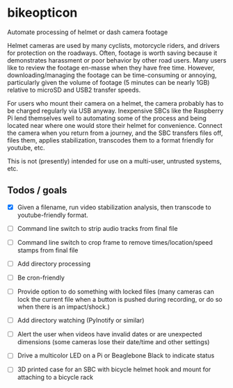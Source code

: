 # bikeopticon
Automate processing of helmet or dash camera footage

Helmet cameras are used by many cyclists, motorcycle riders, and drivers for protection on the roadways. Often, footage is worth saving because it demonstrates harassment or poor behavior by other road users. Many users like to review the footage en-masse when they have free time. However, downloading/managing the footage can be time-consuming or annoying, particularly given the volume of footage (5 minutes can be nearly 1GB) relative to microSD and USB2 transfer speeds.

For users who mount their camera on a helmet, the camera probably has to be charged regularly via USB anyway. Inexpensive SBCs like the Raspberry Pi lend themselves well to automating some of the process and being located near where one would store their helmet for convenience. Connect the camera when you return from a journey, and the SBC transfers files off, files them, applies stabilization, transcodes them to a format friendly for youtube, etc.

This is not (presently) intended for use on a multi-user, untrusted systems, etc.

## Todos / goals

- [x] Given a filename, run video stabilization analysis, then transcode to youtube-friendly format.
- [ ] Command line switch to strip audio tracks from final file
- [ ] Command line switch to crop frame to remove times/location/speed stamps from final file


- [ ] Add directory processing
- [ ] Be cron-friendly
- [ ] Provide option to do something with locked files (many cameras can lock the current file when a button is pushed during recording, or do so when there is an impact/shock.)

- [ ] Add directory watching (PyInotify or similar)

- [ ] Alert the user when videos have invalid dates or are unexpected dimensions (some cameras lose their date/time and other settings)
- [ ] Drive a multicolor LED on a Pi or Beaglebone Black to indicate status

- [ ] 3D printed case for an SBC with bicycle helmet hook and mount for attaching to a bicycle rack
